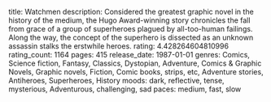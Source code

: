 title: Watchmen
description: Considered the greatest graphic novel in the history of the medium, the Hugo Award-winning story chronicles the fall from grace of a group of superheroes plagued by all-too-human failings. Along the way, the concept of the superhero is dissected as an unknown assassin stalks the erstwhile heroes.
rating: 4.428264604810996
rating_count: 1164
pages: 415
release_date: 1987-01-01
genres: Comics, Science fiction, Fantasy, Classics, Dystopian, Adventure, Comics & Graphic Novels, Graphic novels, Fiction, Comic books, strips, etc, Adventure stories, Antiheroes, Superheroes, History
moods: dark, reflective, tense, mysterious, Adventurous, challenging, sad
paces: medium, fast, slow